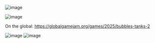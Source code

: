 ![image](https://github.com/user-attachments/assets/1a054187-18a6-4777-829b-cbf79ab05a43)

![image](https://github.com/user-attachments/assets/83668612-09fa-45cb-9321-f6d145110041)



On the global: https://globalgamejam.org/games/2025/bubbles-tanks-2


![image](https://github.com/user-attachments/assets/377b9385-be6d-472f-a5d3-7bd594ee4812)
![image](https://github.com/user-attachments/assets/ace6b15a-62c7-45f7-bfee-814a16f6609a)
